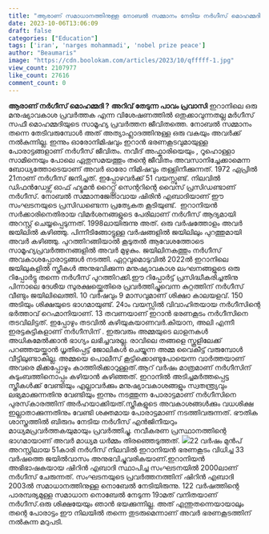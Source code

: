 ```yaml
---
title: "ആരാണ് സമാധാനത്തിനുള്ള നോബൽ സമ്മാനം നേടിയ നർഗീസ് മൊഹമ്മദി ?"
date: 2023-10-06T13:06:09
draft: false
categories: ["Education"]
tags: ['iran', 'narges mohammadi', 'nobel prize peace']
author: "Beaumaris"
image: "https://cdn.boolokam.com/articles/2023/10/qfffff-1.jpg"
view_count: 2107977
like_count: 27616
comment_count: 0
---
```


**ആരാണ് നർഗീസ് മൊഹമ്മദി ?** **അറിവ് തേടുന്ന പാവം പ്രവാസി** ഇറാനിലെ ഒരു മനുഷ്യാവകാശ പ്രവർത്തക എന്ന വിശേഷണത്തിൽ ഒതുക്കാവുന്നതല്ല മർഗീസ് സഫീ മൊഹമ്മദിയുടെ സാമൂഹ്യ പ്രവർത്തന ജീവിതത്തെ. നോബൽ സമ്മാനം തന്നെ തേടിവരുമ്പോൾ അത് അത്യാഹ്ലാദത്തിനുള്ള ഒരു വകയും അവർക്ക് നൽകുന്നില്ല. ഇന്നും ഓരോനിമിഷവും ഇറാൻ ഭരണകൂടവുമായുള്ള പോരാട്ടങ്ങളാണ് നർഗീസ് ജീവിതം. നവീദ് അഫ്കാരിയെയും , റൂഹൊള്ളാ സാമിനെയും പോലെ ഏതുസമയത്തും തന്റെ ജീവിതം അവസാനിച്ചേക്കാമെന്ന ബോധ്യത്തോടെയാണ് അവർ ഓരോ നിമിഷവും തള്ളിനീക്കുന്നത്. 1972 ഏപ്രിൽ 21നാണ് നർഗീസ് ജനിച്ചത്. ഇപ്പോഴവർക്ക് 51 വയസ്സുണ്ട്. നിലവിൽ ഡിഫൻഡേഴ്സ് ഓഫ് ഹ്യൂമൻ റൈറ്റ്സ് സെന്ററിന്റെ വൈസ് പ്രസിഡണ്ടാണ് നർഗീസ്. നോബൽ സമ്മാനജേതാവായ ഷിരിൻ എബാദിയാണ് ഈ സംഘടനയുടെ പ്രസിഡണ്ടെന്ന പ്രത്യേകത കൂടിയുണ്ട്. ‍‍‌ ഇറാനിയൻ സർക്കാരിനെതിരായ വിമർശനങ്ങളുടെ പേരിലാണ് നർഗീസ് ആദ്യമായി അറസ്റ്റ് ചെയ്യപ്പെടുന്നത്. 1998ലായിരുന്നു അത്. ഒരു വർഷത്തോളം അവർ ജയിലിൽ കഴിഞ്ഞു. പിന്നീടിങ്ങോട്ടുള്ള വർഷങ്ങളിൽ ജയിലിലും പുറത്തുമായി അവർ കഴിഞ്ഞു. പുറത്തിറങ്ങിയാൽ കൂടുതൽ ആവേശത്തോടെ സാമൂഹ്യപ്രവർത്തനങ്ങളിൽ അവർ മുഴുകും. ജയിലിനകത്തും നർഗീസ് അവകാശപ്പോരാട്ടങ്ങൾ നടത്തി. ഏറ്റവുമൊടുവിൽ 2022ൽ ഇറാനിലെ ജയിലുകളിൽ സ്ത്രീകൾ അനുഭവിക്കുന്ന മനുഷ്യാവകാശ ലംഘനങ്ങളുടെ ഒരു റിപ്പോർട്ടു തന്നെ നർഗീസ് പുറത്തിറക്കി.ഈ റിപ്പോർട്ട് പ്രസിദ്ധീകരിച്ചതിനു പിന്നാലെ ദേശീയ സുരക്ഷയ്ക്കെതിരെ പ്രവർത്തിച്ചുവെന്ന കുറ്റത്തിന് നർഗീസ് വീണ്ടും ജയിലിലെത്തി. 10 വർഷവും 9 മാസവുമാണ് ശിക്ഷാ കാലയളവ്. 150 അടിയും ശിക്ഷയുടെ ഭാഗമായുണ്ട്. 24ാം വയസ്സില്‍ വിവാഹിതയായ നര്‍ഗീസിന്റെ ഭര്‍ത്താവ് റെഹ്മാനിയാണ്. 13 തവണയാണ് ഇറാൻ ഭരണകൂടം നർഗീസിനെ തടവിലിട്ടത്. ഇപ്പോഴും തടവിൽ കഴിയുകയാണവർ.കിയാന, അലി എന്നീ ഇരട്ടകുട്ടികളാണ് നർഗീസിന് . ഇരുവരും അമ്മയുടെ ലാളനകൾ അധികമേൽക്കാൻ ഭാഗ്യം ലഭിച്ചവരല്ല. രാവിലെ തങ്ങളെ സ്കൂളിലേക്ക് പറഞ്ഞയയ്ക്കാൻ ധൃതിപ്പെട്ട് ജോലികൾ ചെയ്യുന്ന അമ്മ വൈകീട്ട് വരുമ്പോൾ വീട്ടിലുണ്ടാകില്ല. അമ്മയെ പൊലീസ് കൂട്ടിക്കൊണ്ടുപോയെന്ന വാർത്തയാണ് അവരെ മിക്കപ്പോഴും കാത്തിരിക്കാറുള്ളത്.ആറ് വര്‍ഷം മാത്രമാണ് നര്‍ഗീസിന് കുടുംബത്തിനൊപ്പം കഴിയാന്‍ കഴിഞ്ഞത്. ഇറാനില്‍ അടിച്ചമര്‍ത്തപ്പെട്ട സ്ത്രീകള്‍ക്ക് വേണ്ടിയും എല്ലാവര്‍ക്കും മനുഷ്യാവകാശങ്ങളും സ്വതന്ത്ര്യവും ലഭ്യമാക്കുന്നതിനു വേണ്ടിയും ഇന്നും നടത്തുന്ന പോരാട്ടമാണ് നര്‍ഗീസിനെ പുരസ്‌കാരത്തിന് അര്‍ഹയാക്കിയത്.സ്ത്രീകളുടെ അവകാശങ്ങള്‍ക്കും വധശിക്ഷ ഇല്ലാതാക്കുന്നതിനും വേണ്ടി ശക്തമായ പോരാട്ടമാണ് നടത്തിവരുന്നത്. ഭൗതിക ശാസ്ത്രത്തില്‍ ബിരുദം നേടിയ നര്‍ഗീസ് എന്‍ജിനീയറും മാധ്യമപ്രവര്‍ത്തകയുമായും പ്രവര്‍ത്തിച്ചു. നവീകരണ പ്രസ്ഥാനത്തിന്റെ ഭാഗമായാണ് അവര്‍ മാധ്യമ ധര്‍മ്മം തിരഞ്ഞെടുത്തത്. ![](https://cdn.boolokam.com/articles/2023/10/dddqdqdqd.jpg)22 വര്‍ഷം മുന്‍പ് അറസ്റ്റിലായ 51കാരി നര്‍ഗീസ് നിലവില്‍ ഇറാനിയന്‍ ഭരണകൂടം വിധിച്ച 33 വര്‍ഷത്തെ ജയില്‍വാസം അനുഭവിച്ചുവരികയാണ്.ഇറാനിയന്‍ അഭിഭാഷകയായ ഷിറിന്‍ എബാദി സ്ഥാപിച്ച സംഘടനയില്‍ 2000ലാണ് നര്‍ഗീസ് ചേരുന്നത്. സംഘടനയുടെ പ്രവര്‍ത്തനത്തിന് ഷിറിന്‍ എബാദി 2003ല്‍ സമാധാനത്തിനുള്ള നൊബേല്‍ നേടിയിരുന്നു. 122 വര്‍ഷത്തിന്റെ പാരമ്പര്യമുള്ള സമാധാന നൊബേല്‍ നേടുന്ന 19ാമത് വനിതയാണ് നര്‍ഗീസ്.ഒരു ശിക്ഷയേയും ഞാന്‍ ഭയക്കുന്നില്ല. അത് എന്തുതന്നെയായാലും തന്റെ പോരാട്ടം ഈ നിലയില്‍ തന്നെ തുടരുമെന്നാണ് അവര്‍ ഭരണകൂടത്തിന് നല്‍കുന്ന മറുപടി.

